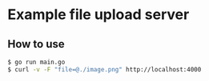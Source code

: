 
# Example file upload server

## How to use

```bash
$ go run main.go
$ curl -v -F "file=@./image.png" http://localhost:4000
```
